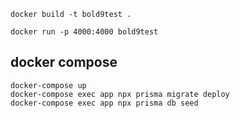
```
docker build -t bold9test .
```

```
docker run -p 4000:4000 bold9test
```


## docker compose

```
docker-compose up
docker-compose exec app npx prisma migrate deploy
docker-compose exec app npx prisma db seed 
```